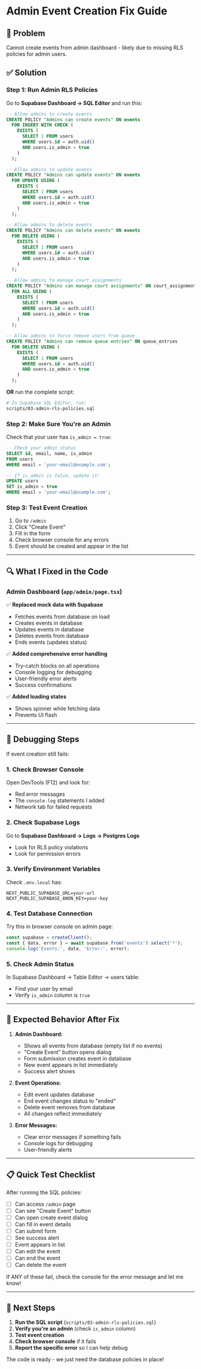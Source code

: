 # Admin Event Creation Fix Guide

## 🚨 Problem
Cannot create events from admin dashboard - likely due to missing RLS policies for admin users.

## ✅ Solution

### Step 1: Run Admin RLS Policies
Go to **Supabase Dashboard → SQL Editor** and run this:

```sql
-- Allow admins to create events
CREATE POLICY "Admins can create events" ON events
  FOR INSERT WITH CHECK (
    EXISTS (
      SELECT 1 FROM users 
      WHERE users.id = auth.uid() 
      AND users.is_admin = true
    )
  );

-- Allow admins to update events
CREATE POLICY "Admins can update events" ON events
  FOR UPDATE USING (
    EXISTS (
      SELECT 1 FROM users 
      WHERE users.id = auth.uid() 
      AND users.is_admin = true
    )
  );

-- Allow admins to delete events
CREATE POLICY "Admins can delete events" ON events
  FOR DELETE USING (
    EXISTS (
      SELECT 1 FROM users 
      WHERE users.id = auth.uid() 
      AND users.is_admin = true
    )
  );

-- Allow admins to manage court assignments
CREATE POLICY "Admins can manage court assignments" ON court_assignments
  FOR ALL USING (
    EXISTS (
      SELECT 1 FROM users 
      WHERE users.id = auth.uid() 
      AND users.is_admin = true
    )
  );

-- Allow admins to force remove users from queue
CREATE POLICY "Admins can remove queue entries" ON queue_entries
  FOR DELETE USING (
    EXISTS (
      SELECT 1 FROM users 
      WHERE users.id = auth.uid() 
      AND users.is_admin = true
    )
  );
```

**OR** run the complete script:
```bash
# In Supabase SQL Editor, run:
scripts/03-admin-rls-policies.sql
```

### Step 2: Make Sure You're an Admin
Check that your user has `is_admin = true`:

```sql
-- Check your admin status
SELECT id, email, name, is_admin 
FROM users 
WHERE email = 'your-email@example.com';

-- If is_admin is false, update it:
UPDATE users 
SET is_admin = true 
WHERE email = 'your-email@example.com';
```

### Step 3: Test Event Creation
1. Go to `/admin`
2. Click "Create Event"
3. Fill in the form
4. Check browser console for any errors
5. Event should be created and appear in the list

---

## 🔍 What I Fixed in the Code

### Admin Dashboard (`app/admin/page.tsx`)
✅ **Replaced mock data with Supabase**
- Fetches events from database on load
- Creates events in database
- Updates events in database
- Deletes events from database
- Ends events (updates status)

✅ **Added comprehensive error handling**
- Try-catch blocks on all operations
- Console logging for debugging
- User-friendly error alerts
- Success confirmations

✅ **Added loading states**
- Shows spinner while fetching data
- Prevents UI flash

---

## 🐛 Debugging Steps

If event creation still fails:

### 1. Check Browser Console
Open DevTools (F12) and look for:
- Red error messages
- The `console.log` statements I added
- Network tab for failed requests

### 2. Check Supabase Logs
Go to **Supabase Dashboard → Logs → Postgres Logs**
- Look for RLS policy violations
- Look for permission errors

### 3. Verify Environment Variables
Check `.env.local` has:
```env
NEXT_PUBLIC_SUPABASE_URL=your-url
NEXT_PUBLIC_SUPABASE_ANON_KEY=your-key
```

### 4. Test Database Connection
Try this in browser console on admin page:
```javascript
const supabase = createClient();
const { data, error } = await supabase.from('events').select('*');
console.log('Events:', data, 'Error:', error);
```

### 5. Check Admin Status
In Supabase Dashboard → Table Editor → users table:
- Find your user by email
- Verify `is_admin` column is `true`

---

## 🎯 Expected Behavior After Fix

1. **Admin Dashboard:**
   - Shows all events from database (empty list if no events)
   - "Create Event" button opens dialog
   - Form submission creates event in database
   - New event appears in list immediately
   - Success alert shows

2. **Event Operations:**
   - Edit event updates database
   - End event changes status to "ended"
   - Delete event removes from database
   - All changes reflect immediately

3. **Error Messages:**
   - Clear error messages if something fails
   - Console logs for debugging
   - User-friendly alerts

---

## 📋 Quick Test Checklist

After running the SQL policies:

- [ ] Can access `/admin` page
- [ ] Can see "Create Event" button
- [ ] Can open create event dialog
- [ ] Can fill in event details
- [ ] Can submit form
- [ ] See success alert
- [ ] Event appears in list
- [ ] Can edit the event
- [ ] Can end the event
- [ ] Can delete the event

If ANY of these fail, check the console for the error message and let me know!

---

## 🚀 Next Steps

1. **Run the SQL script** (`scripts/03-admin-rls-policies.sql`)
2. **Verify you're an admin** (check `is_admin` column)
3. **Test event creation**
4. **Check browser console** if it fails
5. **Report the specific error** so I can help debug

The code is ready - we just need the database policies in place!

